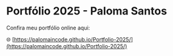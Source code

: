 # Portfólio 2025 - Paloma Santos

Confira meu portfólio online aqui:

🌐 [https://palomaincode.github.io/Portfolio-2025/](https://palomaincode.github.io/Portfolio-2025/)
